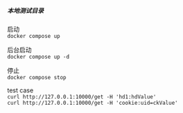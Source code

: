 ##### 本地测试目录

启动  
`docker compose up`

后台启动    
`docker compose up -d`

停止  
`docker compose stop`

test case   
`curl http://127.0.0.1:10000/get -H 'hd1:hdValue'`  
`curl http://127.0.0.1:10000/get -H 'cookie:uid=ckValue'`
